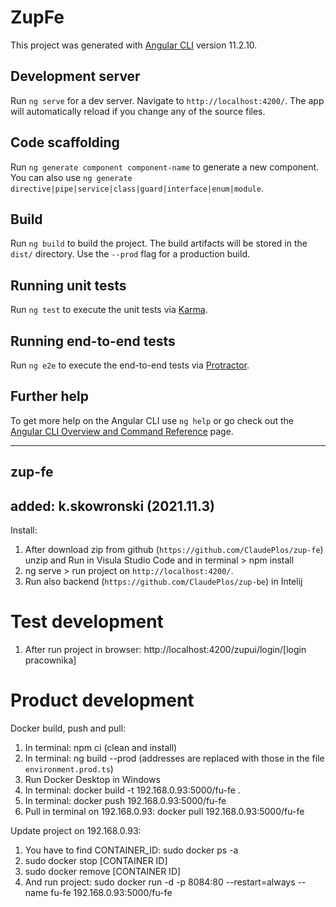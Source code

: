 # ZupFe

This project was generated with [Angular CLI](https://github.com/angular/angular-cli) version 11.2.10.

## Development server

Run `ng serve` for a dev server. Navigate to `http://localhost:4200/`. The app will automatically reload if you change any of the source files.

## Code scaffolding

Run `ng generate component component-name` to generate a new component. You can also use `ng generate directive|pipe|service|class|guard|interface|enum|module`.

## Build

Run `ng build` to build the project. The build artifacts will be stored in the `dist/` directory. Use the `--prod` flag for a production build.

## Running unit tests

Run `ng test` to execute the unit tests via [Karma](https://karma-runner.github.io).

## Running end-to-end tests

Run `ng e2e` to execute the end-to-end tests via [Protractor](http://www.protractortest.org/).

## Further help

To get more help on the Angular CLI use `ng help` or go check out the [Angular CLI Overview and Command Reference](https://angular.io/cli) page.

***********************************************************************************************
## zup-fe
## added: k.skowronski (2021.11.3)
Install:
1. After download zip from github (`https://github.com/ClaudePlos/zup-fe`) unzip and Run in Visula Studio Code and in terminal > npm install
2. ng serve > run project on `http://localhost:4200/`.
3. Run also backend (`https://github.com/ClaudePlos/zup-be`) in Intelij 

# Test development 
1. After run project in browser: http://localhost:4200/zupui/login/[login pracownika]

# Product development
Docker build, push and pull:
1. In terminal: npm ci  (clean and install)
2. In terminal: ng build --prod (addresses are replaced with those in the file `environment.prod.ts`)
3. Run Docker Desktop in Windows 
4. In terminal: docker build -t 192.168.0.93:5000/fu-fe .
5. In terminal: docker push 192.168.0.93:5000/fu-fe
6. Pull in terminal on 192.168.0.93: docker pull 192.168.0.93:5000/fu-fe

Update project on 192.168.0.93: 
1. You have to find CONTAINER_ID: sudo docker ps -a
2. sudo docker stop [CONTAINER ID]
3. sudo docker remove [CONTAINER ID]
4. And run project: sudo docker run -d -p 8084:80 --restart=always --name fu-fe 192.168.0.93:5000/fu-fe
